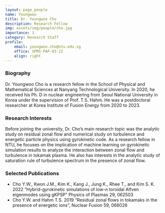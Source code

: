 ```yaml
---
layout: page_people
name: Youngwoo
title: Dr. Youngwoo Cho
description: Research Fellow
img: assets/img/people/cho.jpg
importance: 1
category: Research Staff
profile:
    email: youngwoo.cho@ntu.edu.sg
    office: SPMS-PAP-03-22
    align: right
---
```

### Biography
Dr. Youngwoo Cho is a research fellow in the School of Physical and Mathematical Sciences at Nanyang Technological University. In 2020, he received his Ph. D in nuclear engineering from Seoul National University in Korea under the supervision of Prof. T.S. Hahm. He was a postdoctoral researcher at Korea Institute of Fusion Energy from 2020 to 2023. 
<!-- He published 6 articles on peer-reviewed journals such as Nuclear Fusion and Physics of Plasmas. -->

### Research Interests
Before joining the university, Dr. Cho’s main research topic was the analytic study on residual zonal flow and numerical study on turbulence and energetic particle physics using gyrokinetic code. As a research fellow in NTU, he focuses on the implication of machine learning on gyrokinetic simulation results to analyze the interaction between zonal flow and turbulence in tokamak plasma. He also has interests in the analytic study of saturation rule of turbulence spectrum in the presence of zonal flow.

### Selected Publications
- Cho Y.W., Kwon J.M., Kim K., Kang J., Jung K., Rhee T., and Kim S. K. 2022 “Hybrid-gyrokinetic simulations of low-n toroidal Alfven eigenmodes using gKPSP” Physics of Plasmas 29, 062503
- Cho Y.W. and Hahm T.S. 2019 “Residual zonal flows in tokamaks in the presence of energetic ions”, Nuclear Fusion 59, 066026
